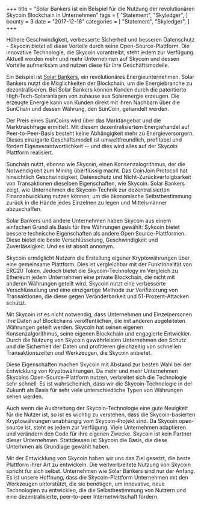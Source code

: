 +++
title = "Solar Bankers ist ein Beispiel für die Nutzung der revolutionären Skycoin Blockchain in Unternehmen"
tags = [
    "Statement",
    "Skyledger",
]
bounty = 3
date = "2017-12-18"
categories = [
    "Statement",
    "Skyledger",
]
+++

Höhere Geschwindigkeit, verbesserte Sicherheit und besseren Datenschutz - Skycoin bietet all diese Vorteile durch seine Open-Source-Plattform. Die innovative Technologie, die Skycoin vorantreibt, steht jedem zur Verfügung. Aktuell werden mehr und mehr Unternehmen auf Skycoin und dessen Vorteile aufmerksam und nutzen diese für ihre Geschäftsmodelle.

Ein Beispiel ist [Solar Bankers](https://solarbankers.com/), ein revolutionäres Energieunternehmen. Solar Bankers nutzt die Möglichkeiten der Blockchain, um die Energiebranche zu dezentralisieren. Bei Solar Bankers können Kunden durch die patentierte High-Tech-Solaranlagen von zuhause aus Solarenergie erzeugen. Die erzeugte Energie kann von Kunden direkt mit ihren Nachbarn über die SunChain und dessen Währung, den SunCoin, gehandelt werden.

Der Preis eines SunCoins wird über das Marktangebot und die Marktnachfrage ermittelt. Mit diesem dezentralisiertem Energiehandel auf Peer-to-Peer-Basis besteht keine Abhängigkeit mehr zu Energieversorgern. Dieses einzigarte Geschäftsmodell ist umweltfreundlich, profitabel und fördert Eigenverantwortlichkeit -- und dies wird alles auf der Skycoin Plattform realisiert.

Sunchain nutzt, ebenso wie Skycoin, einen Konsenzalogrithmus, der die Notwendigkeit zum Mining überflüssig macht. Das CoinJoin Protocoll hat hinsichtlich Geschwindigkeit, Datenschutz und Nicht-Zurückverfolgbarkeit von Transaktionen dieselben Eigenschaften, wie Skycoin. Solar Bankers zeigt, wie Unternehmen die Skycoin-Technik zur dezentralisierten Finanzabwicklung nutzen können, um die ökonomische Selbstbestimmung zurück in die Hände jedes Einzelnen zu legen und Mittelsmänner abzuschaffen.

Solar Bankers und andere Unternehmen haben Skycoin aus einem einfachen Grund als Basis für ihre Währungen gewählt: Sykcoin bietet bessere technische Eigenschaften als andere Open Source-Plattformen. Diese bietet die beste Verschlüsselung, Geschwindigkeit und Zuverlässigkeit. Und es ist absolt annonym.

Skycoin ermöglicht Nutzern die Erstellung eigener Kryptowährungen über eine gemeinsame Plattform. Dies ist vergleichbar mit der Funktionalität von ERC20 Token. Jedoch bietet die Skycoin-Technology im Vergleich zu Ethereum jedem Unternehmen eine private Blockchain, die nicht mit anderen Währungen geteilt wird. Skycoin nutzt eine verbesserte Verschlüsselung und eine einzigartige Methode zur Verifizierung von Transaktionen, die diese gegen Veränderbarkeit und 51-Prozent-Attacken schützt.

Mit Skycoin ist es nicht notwendig, dass Unternehmen und Einzelpersonen ihre Daten auf Blockchains veröffentlichen, die mit anderen abgeleiteten Währungen geteilt werden. Skycoin hat seinen eigenen Konsenzalgorithmus, seine eigenen Blockchain und engagierte Entwickler. Durch die Nutzung von Skycoin gewährleisten Unternehmen den Schutz und die Sicherheit der Daten und profitieren gleichzeitig von schnellen Transaktionszeiten und Werkzeugen, die Skycoin anbietet.

Diese Eigenschaften machen Skycoin mit Abstand zur besten Wahl bei der Entwicklung von Kryptowährungen. Da mehr und mehr Unternehmen Skycoins Open-Source-Plattform nutzen, verbreitet sich die Technologie sehr schnell. Es ist wahrscheinich, dass wir die Skycoin-Technologie in der Zukunft als Basis für sehr viele unterschiedliche Typen von Währungen sehen werden. 

Auch wenn die Ausbreitung der Skycoin-Technologie eine gute Neuigkeit für die Nutzer ist, so ist es wichtig zu verstehen, dass die Skycoin-basierten Kryptowährungen unabhängig vom Skycoin-Projekt sind. Da Skycoin open-source ist, steht es jedem zur Verfügung. Viele Unternehmen adaptieren und verändern den Code für ihre eigenen Zwecke. Skycoin ist kein Partner dieser Unternehmen. Stattdessen ist Skycoin die Basis, die diese Unterhmen als Grundlage gewählt haben. 

Mit der Entwicklung von Skycoin haben wir uns das Ziel gesetzt, die beste Plattform ihrer Art zu entwickeln. Die weitverbreitete Nutzung von Skycoin spricht für sich selbst. Unternehmen wie Solar Bankers sind nur der Anfang. Es ist unsere Hoffnung, dass die Skycoin-Plattform Unternehmen mit den Werkzeugen unterstützt, die sie benötigen, um innovative, neue Technologien zu entwicklen, die die Selbstbestimmung von Nutzern und eine dezentralisierte, peer-to-peer Internetwirtschaft fördern.
